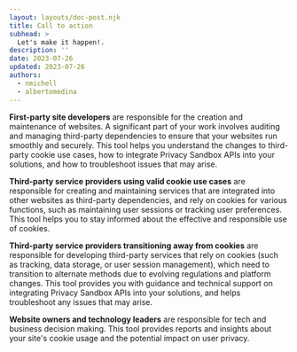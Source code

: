 ```yaml
---
layout: layouts/doc-post.njk
title: Call to action
subhead: >
  Let's make it happen!.
description: ''
date: 2023-07-26
updated: 2023-07-26
authors:
  - nmichell
  - albertomedina
---
```


**First-party site developers** are responsible for the creation and maintenance of websites. A significant part of your work involves auditing and managing third-party dependencies to ensure that your websites run smoothly and securely. This tool helps you understand the changes to third-party cookie use cases, how to integrate Privacy Sandbox APIs into your solutions, and how to troubleshoot issues that may arise.

**Third-party service providers using valid cookie use cases** are responsible for creating and maintaining services that are integrated into other websites as third-party dependencies, and rely on cookies for various functions, such as maintaining user sessions or tracking user preferences. This tool helps you to stay informed about the effective and responsible use of cookies.

**Third-party service providers transitioning away from cookies** are responsible for developing third-party services that rely on cookies (such as tracking, data storage, or user session management), which need to transition to alternate methods due to evolving regulations and platform changes. This tool provides you with guidance and technical support on integrating Privacy Sandbox APIs into your solutions, and helps troubleshoot any issues that may arise.

**Website owners and technology leaders** are responsible for tech and business decision making. This tool provides reports and insights about your site's cookie usage and the potential impact on user privacy.
